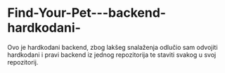 # Find-Your-Pet---backend-hardkodani-

Ovo je hardkodani backend, zbog lakšeg snalaženja odlučio sam odvojiti hardkodani i pravi backend iz jednog repozitorija te staviti svakog u svoj repozitorij.

